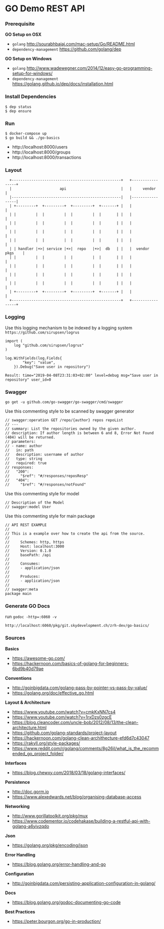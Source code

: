# GO Demo REST API

### Prerequisite

__GO Setup on OSX__

* `golang` http://sourabhbajaj.com/mac-setup/Go/README.html
* `dependency-management` https://github.com/golang/dep

__GO Setup on Windows__

* `golang` http://www.wadewegner.com/2014/12/easy-go-programming-setup-for-windows/
* `dependency-management` https://golang.github.io/dep/docs/installation.html

### Install Dependencies

```
$ dep status
$ dep ensure
````

### Run
```
$ docker-compose up 
$ go build && ./go-basics
```
* http://localhost:8000/users
* http://localhost:8000/groups
* http://localhost:8000/transactions

### Layout

```
  +--------------------------------------------------+   +-----------------+
  |                      api                         |   |     vendor      |
  |--------------------------------------------------|   |-----------------|
  | +---------+  +---------+  +---------+  +-------+ |   |                 |
  | |         |  |         |  |         |  |       | |   |                 |
  | |         |  |         |  |         |  |       | |   |                 |
  | |         |  |         |  |         |  |       | |   |                 |
  | |         |  |         |  |         |  |       | |   |                 |
  | | handler |+>| service |+>|  repo   |+>|  db   | |   |  vendor pkgs    |
  | |         |  |         |  |         |  |       | |   |                 |
  | |         |  |         |  |         |  |       | |   |                 |
  | |         |  |         |  |         |  |       | |   |                 |
  | |         |  |         |  |         |  |       | |   |                 |
  | +---------+  +---------+  +---------+  +-------+ |   |                 |
  +--------------------------------------------------+   +-----------------+
```


### Logging

Use this logging mechanism to be indexed by a logging system `https://github.com/sirupsen/logrus`

```
import (
	log "github.com/sirupsen/logrus"
)

log.WithFields(log.Fields{
		"key": "value",
	}).Debug("Save user in repository")
	
Result: time="2019-04-08T23:31:03+02:00" level=debug msg="Save user in repository" user_id=0
```

### Swagger

```
go get -u github.com/go-swagger/go-swagger/cmd/swagger
```

Use this commenting style to be scanned by swagger generator
```
// swagger:operation GET /repo/{author} repos repoList
// ---
// summary: List the repositories owned by the given author.
// description: If author length is between 6 and 8, Error Not Found (404) will be returned.
// parameters:
// - name: author
//   in: path
//   description: username of author
//   type: string
//   required: true
// responses:
//   "200":
//     "$ref": "#/responses/reposResp"
//   "404":
//     "$ref": "#/responses/notFound"
```

Use this commenting style for model
```
// Description of the Model
// swagger:model User
```

Use this commenting style for main package
```
// API REST EXAMPLE
//
// This is a example over how to create the api from the source.
//
//     Schemes: http, https
//     Host: localhost:3000
//     Version: 0.1.0
//     basePath: /api
//
//     Consumes:
//     - application/json
//
//     Produces:
//     - application/json
//
// swagger:meta
package main
```

### Generate GO Docs
run `godoc -http=:6060 -v`
```
http://localhost:6060/pkg/git.skydevelopment.ch/zrh-dev/go-basics/
```

### Sources

__Basics__

* https://awesome-go.com/
* https://hackernoon.com/basics-of-golang-for-beginners-6bd9b40d79ae

__Conventions__

* http://goinbigdata.com/golang-pass-by-pointer-vs-pass-by-value/
* https://golang.org/doc/effective_go.html

__Layout & Architecture__

* https://www.youtube.com/watch?v=cmkKxNN7cs4
* https://www.youtube.com/watch?v=1rxDzs0zgcE
* https://blog.cleancoder.com/uncle-bob/2012/08/13/the-clean-architecture.html
* https://github.com/golang-standards/project-layout
* https://hackernoon.com/golang-clean-archithecture-efd6d7c43047
* https://rakyll.org/style-packages/
* https://www.reddit.com/r/golang/comments/8g26il/what_is_the_recommended_go_project_folder/


__Interfaces__

* https://blog.chewxy.com/2018/03/18/golang-interfaces/

__Persistence__

* http://doc.gorm.io
* https://www.alexedwards.net/blog/organising-database-access

__Networking__

* http://www.gorillatoolkit.org/pkg/mux
* https://www.codementor.io/codehakase/building-a-restful-api-with-golang-a6yivzqdo

__Json__

* https://golang.org/pkg/encoding/json

__Error Handling__

* https://blog.golang.org/error-handling-and-go

__Configuration__

* http://goinbigdata.com/persisting-application-configuration-in-golang/

__Docs__

* https://blog.golang.org/godoc-documenting-go-code

__Best Practices__

* https://peter.bourgon.org/go-in-production/





